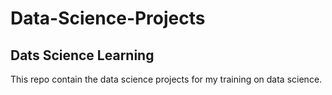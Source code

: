 # Data-Science-Projects

## Dats Science Learning


This repo contain the data science projects for my training on data science.


